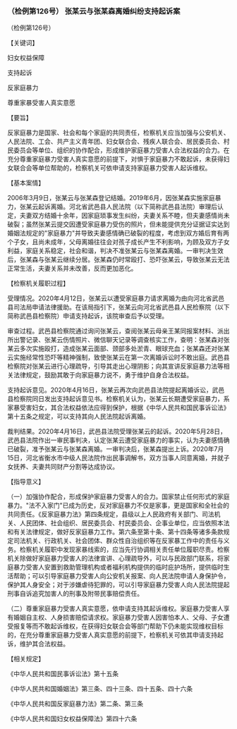 ### （检例第126号） 张某云与张某森离婚纠纷支持起诉案

（检例第126号）

【关键词】

妇女权益保障

支持起诉

反家庭暴力

尊重家暴受害人真实意愿

【要旨】

反家庭暴力是国家、社会和每个家庭的共同责任，检察机关应当加强与公安机关、人民法院、工会、共产主义青年团、妇女联合会、残疾人联合会、居民委员会、村民委员会等单位、组织的协作配合，形成维护家庭暴力受害人合法权益的合力。在充分尊重家庭暴力受害人真实意愿的前提下，对惧于家庭暴力不敢起诉，未获得妇女联合会等单位帮助的，检察机关可依申请支持家庭暴力受害人起诉维权。

【基本案情】

2006年3月9日，张某云与张某森登记结婚。2019年6月，因张某森实施家庭暴力，张某云起诉离婚。河北省武邑县人民法院（以下简称武邑县法院）审理后认定，夫妻双方结婚十余年，因家庭琐事发生纠纷，夫妻关系不睦，但夫妻感情尚未破裂；虽然张某云提交因遭受家庭暴力受伤的照片，但未能提供充分证据证实达到婚姻法规定的"家庭暴力"并导致夫妻感情确已破裂的程度，考虑到双方婚后育有两个子女，且尚未成年，父母离婚往往会对孩子成长产生不利影响，为顾及双方子女利益，家庭关系稳定，社会和谐，判决不准张某云与张某森离婚。一审判决生效后，张某森与张某云继续分居。张某森仍时常殴打、恐吓张某云，导致张某云无法正常生活，夫妻关系并未改善，反而更加恶化。

【检察机关履职过程】

受理情况。2020年4月12日，张某云以遭受家庭暴力请求离婚为由向河北省武邑县司法局申请法律援助。在该局指引下，张某云向河北省武邑县人民检察院（以下简称武邑县检察院）申请支持起诉，该院审查后予以受理。

审查过程。武邑县检察院通过询问张某云，查阅张某云母亲王某同报案材料、派出所出警记录、张某云伤情照片、微信聊天记录等调查核实工作，查明：张某森对张某云多次实施殴打，造成张某云面部、颈部多处淤青、眼球充血；张某森还对张某云实施经常性恐吓等精神强制，致使张某云在第一次离婚诉讼时不敢出庭。武邑县检察院对张某云进行心理疏导，引导其走出心理阴影；向其宣讲反家庭暴力法等相关法律规定，鼓励其敢于向家庭暴力说不，勇于维护自身合法权益。

支持起诉意见。2020年4月16日，张某云再次向武邑县法院提起离婚诉讼，武邑县检察院同日发出支持起诉意见书。检察机关认为，张某云长期遭受家庭暴力，系家暴受害妇女，其合法权益依法应得到保护，根据《中华人民共和国民事诉讼法》第十五条之规定，可以支持其向人民法院起诉离婚。

裁判结果。2020年4月16日，武邑县法院受理张某云的起诉。2020年5月28日，武邑县法院作出一审民事判决，认定张某云遭受家庭暴力的事实，认为夫妻感情确已破裂，准予张某云与张某森离婚。一审判决后，张某森提出上诉。2020年7月15日，河北省衡水市中级人民法院作出民事调解书，双方当事人同意离婚，并就子女抚养、夫妻共同财产分割等达成协议。

【指导意义】

（一）加强协作配合，形成保护家庭暴力受害人的合力。国家禁止任何形式的家庭暴力。"法不入家门"已成为历史，反对家庭暴力不仅是家事，更是国家和全社会的共同责任。《反家庭暴力法》第四条规定，县级以上人民政府有关部门、司法机关、人民团体、社会组织、居民委员会、村民委员会、企事业单位，应当依照本法和有关法律规定，做好反家庭暴力工作。第六条至第十条、第十四条等诸多条款规定司法机关、行政机关、社会团体、群众性自治组织等在反家暴工作中的责任与义务。检察机关履职中发现家暴线索的，应当先行协调相关责任单位履职尽责。检察机关除做好家庭暴力受害人的法律宣讲、心理疏导外，可以与民政部门联系，将家庭暴力受害人安置到救助管理机构或者福利机构提供的临时庇护场所，提供临时生活帮助；可以引导家庭暴力受害人向公安机关报案、向人民法院申请人身保护令，保护其人身安全；对于涉嫌虐待犯罪的，可以引导家庭暴力受害人向人民法院提起刑事自诉追究加害人的刑事及附带民事赔偿责任。

（二）尊重家庭暴力受害人真实意愿，依申请支持其起诉维权。家庭暴力受害人享有婚姻自主权、人身损害赔偿请求权。家庭暴力受害人因害怕本人、父母、子女遭受报复等而不敢起诉维权，在获得妇女联合会等部门帮助下仍未能实现维权目标的，在充分尊重家庭暴力受害人真实意愿的前提下，检察机关可依其申请支持起诉，维护其合法权益。

【相关规定】

《中华人民共和国民事诉讼法》第十五条

《中华人民共和国婚姻法》第三条、四十三条、四十五条、四十六条

《中华人民共和国反家庭暴力法》第二条、第三条

《中华人民共和国妇女权益保障法》第四十六条
